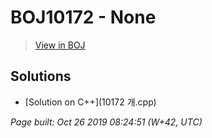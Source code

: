 # BOJ10172 - None

> [View in BOJ](https://www.acmicpc.net/problem/10172)

## Solutions
- [Solution on C++](10172 개.cpp)


_Page built: Oct 26 2019 08:24:51 (W+42, UTC)_
